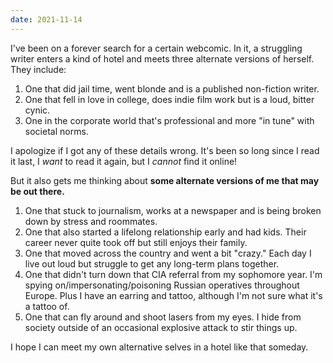 ```yaml
---
date: 2021-11-14
---
```


I've been on a forever search for a certain webcomic. In it, a struggling writer enters a kind of hotel and meets three alternate versions of herself. They include:

1. One that did jail time, went blonde and is a published non-fiction writer.
2. One that fell in love in college, does indie film work but is a loud, bitter cynic.
3. One in the corporate world that's professional and more "in tune" with societal norms.

I apologize if I got any of these details wrong. It's been so long since I read it last, I _want_ to read it again, but I _cannot_ find it online!

But it also gets me thinking about **some alternate versions of me that may be out there.**

1. One that stuck to journalism, works at a newspaper and is being broken down by stress and roommates.
2. One that also started a lifelong relationship early and had kids. Their career never quite took off but still enjoys their family.
3. One that moved across the country and went a bit "crazy." Each day I live out loud but struggle to get any long-term plans together.
4. One that didn't turn down that CIA referral from my sophomore year. I'm spying on/impersonating/poisoning Russian operatives throughout Europe. Plus I have an earring and tattoo, although I'm not sure what it's a tattoo of.
5. One that can fly around and shoot lasers from my eyes. I hide from society outside of an occasional explosive attack to stir things up.

I hope I can meet my own alternative selves in a hotel like that someday.
